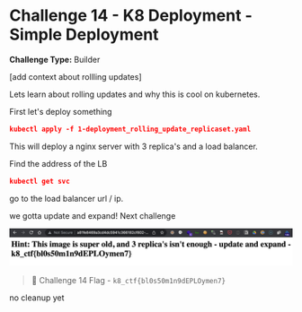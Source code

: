 # Challenge 14 - K8 Deployment - Simple Deployment

**Challenge Type:** Builder

[add context about rollling updates]

Lets learn about rolling updates and why this is cool on kubernetes.

First let's deploy something

```json
kubectl apply -f 1-deployment_rolling_update_replicaset.yaml
```

This will deploy a nginx server with 3 replica's and a load balancer.

Find the address of the LB

```json
kubectl get svc
```

go to the load balancer url / ip.

we gotta update and expand! Next challenge

![load balancer](/screenshots/Screen%20Shot%202022-03-09%20at%2010.06.11%20PM.png)


> 🏁 Challenge 14 Flag - `k8_ctf{bl0s50m1n9dEPLOymen7}`



no cleanup yet